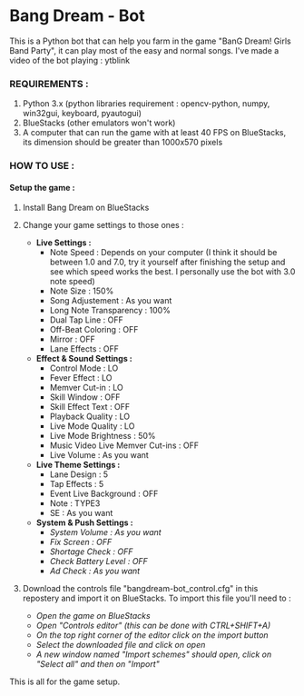 # Bang Dream - Bot
This is a Python bot that can help you farm in the game "BanG Dream! Girls Band Party", it can play most of the easy and normal songs.
I've made a video of the bot playing : ytblink

### REQUIREMENTS :
1. Python 3.x (python libraries requirement : opencv-python, numpy, win32gui, keyboard, pyautogui)
2. BlueStacks (other emulators won't work)
3. A computer that can run the game with at least 40 FPS on BlueStacks, its dimension should be greater than 1000x570 pixels

### HOW TO USE : 
#### Setup the game :
1. Install Bang Dream on BlueStacks

2. Change your game settings to those ones :
   - **Live Settings :**
     - Note Speed : Depends on your computer (I think it should be between 1.0 and 7.0, try it yourself after finishing the setup and see which speed works the best. I personally use the bot with 3.0 note speed)
     - Note Size : 150%
     - Song Adjustement : As you want
     - Long Note Transparency : 100%
     - Dual Tap Line : OFF
     - Off-Beat Coloring : OFF
     - Mirror : OFF
     - Lane Effects : OFF
   - **Effect & Sound Settings :**
     - Control Mode : LO
     - Fever Effect : LO
     - Memver Cut-in : LO
     - Skill Window : OFF
     - Skill Effect Text : OFF
     - Playback Quality : LO
     - Live Mode Quality : LO
     - Live Mode Brightness : 50%
     - Music Video Live Memver Cut-ins : OFF
     - Live Volume : As you want
   - **Live Theme Settings :**
     - Lane Design : 5
     - Tap Effects : 5
     - Event Live Background : OFF
     - Note : TYPE3
     - SE : As you want
   - **System & Push Settings :**
     - _System Volume : As you want_
     - _Fix Screen : OFF_
     - _Shortage Check : OFF_
     - _Check Battery Level : OFF_
     - _Ad Check : As you want_
     
3. Download the controls file "bangdream-bot_control.cfg" in this repostery and import it on BlueStacks. To import this file you'll need to :
   - _Open the game on BlueStacks_
   - _Open "Controls editor" (this can be done with CTRL+SHIFT+A)_
   - _On the top right corner of the editor click on the import button_
   - _Select the downloaded file and click on open_
   - _A new window named "Import schemes" should open, click on "Select all" and then on "Import"_
   
This is all for the game setup.

####
